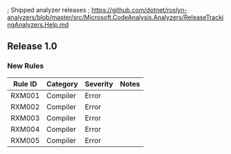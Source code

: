 ﻿; Shipped analyzer releases
; https://github.com/dotnet/roslyn-analyzers/blob/master/src/Microsoft.CodeAnalysis.Analyzers/ReleaseTrackingAnalyzers.Help.md

## Release 1.0

### New Rules

Rule ID | Category | Severity | Notes
--------|----------|----------|--------------------
RXM001  | Compiler |  Error   | 
RXM002  | Compiler |  Error   | 
RXM003  | Compiler |  Error   | 
RXM004  | Compiler |  Error   | 
RXM005  | Compiler |  Error   | 

